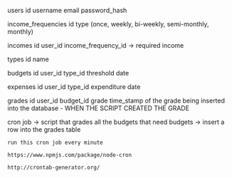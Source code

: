 users
    id
    username
    email
    password_hash

income_frequencies
    id 
    type (once, weekly, bi-weekly, semi-monthly, monthly)    

incomes
    id
    user_id
    income_frequency_id -> required
    income

types
    id
    name

budgets
    id
    user_id
    type_id
    threshold
    date

expenses
    id
    user_id
    type_id
    expenditure
    date

grades
    id
    user_id
    budget_id
    grade
    time_stamp of the grade being inserted into the database - WHEN THE SCRIPT CREATED THE GRADE

cron job
    -> script that grades all the budgets that need budgets
        -> insert a row into the grades table 

    run this cron job every minute

    https://www.npmjs.com/package/node-cron

    http://crontab-generator.org/
